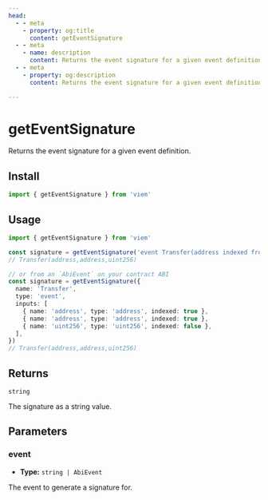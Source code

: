 ```yaml
---
head:
  - - meta
    - property: og:title
      content: getEventSignature
  - - meta
    - name: description
      content: Returns the event signature for a given event definition.
  - - meta
    - property: og:description
      content: Returns the event signature for a given event definition.

---
```


# getEventSignature

Returns the event signature for a given event definition.

## Install

```ts
import { getEventSignature } from 'viem'
```

## Usage

```ts
import { getEventSignature } from 'viem'

const signature = getEventSignature('event Transfer(address indexed from, address indexed to, uint256 amount)')
// Transfer(address,address,uint256)

// or from an `AbiEvent` on your contract ABI
const signature = getEventSignature({
  name: 'Transfer',
  type: 'event',
  inputs: [
    { name: 'address', type: 'address', indexed: true },
    { name: 'address', type: 'address', indexed: true },
    { name: 'uint256', type: 'uint256', indexed: false },
  ],
})
// Transfer(address,address,uint256)
```

## Returns

`string`

The signature as a string value.

## Parameters

### event

- **Type:** `string | AbiEvent`

The event to generate a signature for.

